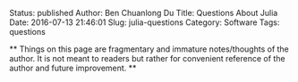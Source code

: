 Status: published
Author: Ben Chuanlong Du
Title: Questions About Julia
Date: 2016-07-13 21:46:01
Slug: julia-questions
Category: Software
Tags: questions

**
Things on this page are fragmentary and immature notes/thoughts of the author. 
It is not meant to readers but rather for convenient reference of the author and future improvement.
**
 
